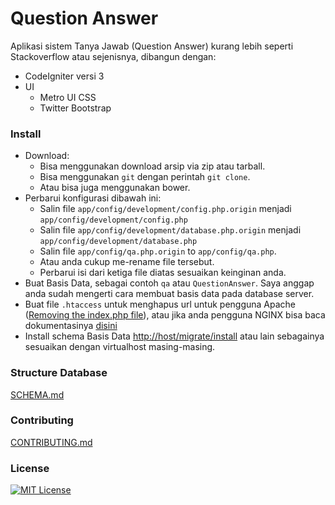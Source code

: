 # Question Answer

Aplikasi sistem Tanya Jawab (Question Answer) kurang lebih seperti Stackoverflow atau sejenisnya, dibangun dengan:

- CodeIgniter versi 3
- UI
    - Metro UI CSS
    - Twitter Bootstrap

### Install
- Download:
    - Bisa menggunakan download arsip via zip atau tarball.
    - Bisa menggunakan `git` dengan perintah `git clone`.
    - Atau bisa juga menggunakan bower.
- Perbarui konfigurasi dibawah ini:
    - Salin file
    `app/config/development/config.php.origin` menjadi `app/config/development/config.php`
    - Salin file
    `app/config/development/database.php.origin` menjadi `app/config/development/database.php`
    - Salin file
    `app/config/qa.php.origin` to `app/config/qa.php`.
    - Atau anda cukup me-rename file tersebut.
    - Perbarui isi dari ketiga file diatas sesuaikan keinginan anda.
- Buat Basis Data, sebagai contoh `qa` atau `QuestionAnswer`. Saya anggap anda sudah mengerti cara membuat basis data pada database server.
- Buat file `.htaccess` untuk menghapus url untuk pengguna Apache ([Removing the index.php file](http://www.codeigniter.com/user_guide/general/urls.html#removing-the-index-php-file)), atau jika anda pengguna NGINX bisa baca dokumentasinya [disini](https://www.nginx.com/resources/wiki/start/topics/recipes/codeigniter/)
- Install schema Basis Data [http://host/migrate/install](http://host/migrate/install) atau lain sebagainya sesuaikan dengan virtualhost masing-masing.

### Structure Database
[SCHEMA.md](SCHEMA.md)

### Contributing
[CONTRIBUTING.md](CONTRIBUTING.md)

### License
[![MIT License](https://img.shields.io/dub/l/vibe-d.svg)](LICENSE)